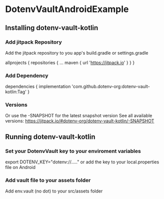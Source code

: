 # DotenvVaultAndroidExample


## Installing dotenv-vault-kotlin

### Add jitpack Repository
Add the jitpack repository to you app's build.gradle or settings.gradle

allprojects {
		repositories {
			...
			maven { url 'https://jitpack.io' }
		}
	}
  
 
 ### Add Dependency
 dependencies {
	        implementation 'com.github.dotenv-org:dotenv-vault-kotlin:Tag'
	}


### Versions
Or use the -SNAPSHOT for the latest snapshot version
See all available versions: https://jitpack.io/#dotenv-org/dotenv-vault-kotlin/-SNAPSHOT


## Running dotenv-vault-kotlin

### Set your DotenvVault key to your enviroment variables 
export DOTENV_KEY="dotenv://....."
or
add the key to your local.properties file on Android


### Add vault file to your assets folder
Add env.vault (no dot) to your src/assets folder
